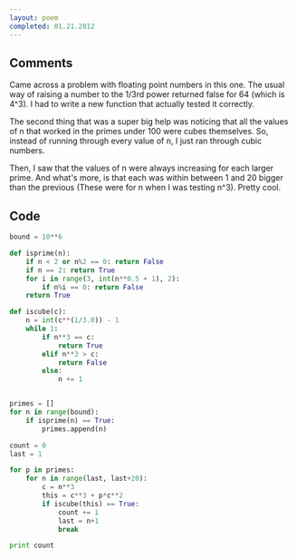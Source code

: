 ```yaml
---
layout: poem
completed: 01.21.2012
---
```


## Comments

Came across a problem with floating point numbers in this one. The usual way of
raising a number to the 1/3rd power returned false for 64 (which is 4^3). I had
to write a new function that actually tested it correctly.

The second thing that was a super big help was noticing that all the values of
n that worked in the primes under 100 were cubes themselves. So, instead of
running through every value of n, I just ran through cubic numbers.

Then, I saw that the values of n were always increasing for each larger prime.
And what's more, is that each was within between 1 and 20 bigger than the
previous (These were for n when I was testing n^3). Pretty cool.

## Code

```python
bound = 10**6

def isprime(n):
	if n < 2 or n%2 == 0: return False
	if n == 2: return True
	for i in range(3, int(n**0.5 + 1), 2):
		if n%i == 0: return False
	return True

def iscube(c):
	n = int(c**(1/3.0)) - 1
	while 1:
		if n**3 == c:
			return True
		elif n**3 > c:
			return False
		else:
			n += 1


primes = []
for n in range(bound):
	if isprime(n) == True:
		primes.append(n)

count = 0
last = 1

for p in primes:
	for n in range(last, last+20):
		c = n**3
		this = c**3 + p*c**2
		if iscube(this) == True:
			count += 1
			last = n+1
			break

print count
```
